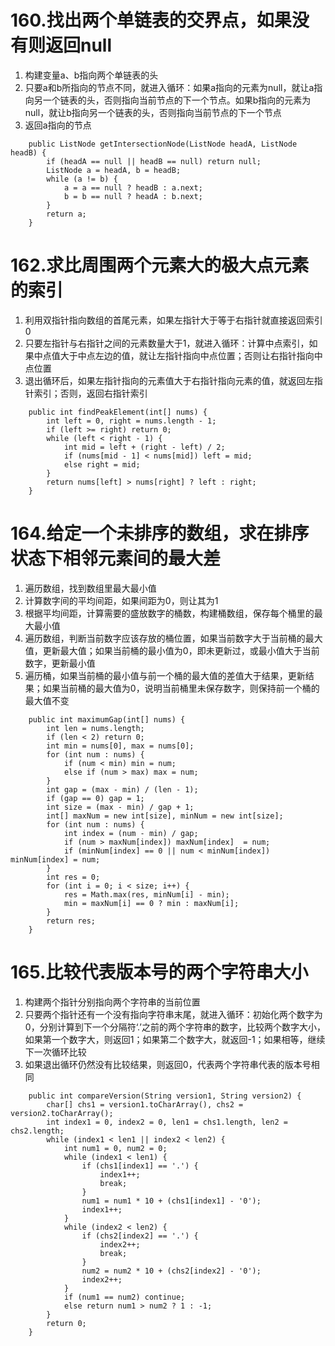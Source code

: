 # 160.找出两个单链表的交界点，如果没有则返回null
1. 构建变量a、b指向两个单链表的头
2. 只要a和b所指向的节点不同，就进入循环：如果a指向的元素为null，就让a指向另一个链表的头，否则指向当前节点的下一个节点。如果b指向的元素为null，就让b指向另一个链表的头，否则指向当前节点的下一个节点
3. 返回a指向的节点
```
    public ListNode getIntersectionNode(ListNode headA, ListNode headB) {
        if (headA == null || headB == null) return null;
        ListNode a = headA, b = headB;
        while (a != b) {
            a = a == null ? headB : a.next;
            b = b == null ? headA : b.next;
        }
        return a;
    }
```

# 162.求比周围两个元素大的极大点元素的索引
1. 利用双指针指向数组的首尾元素，如果左指针大于等于右指针就直接返回索引0
2. 只要左指针与右指针之间的元素数量大于1，就进入循环：计算中点索引，如果中点值大于中点左边的值，就让左指针指向中点位置；否则让右指针指向中点位置
3. 退出循环后，如果左指针指向的元素值大于右指针指向元素的值，就返回左指针索引；否则，返回右指针索引
```
    public int findPeakElement(int[] nums) {
        int left = 0, right = nums.length - 1;
        if (left >= right) return 0;
        while (left < right - 1) {
            int mid = left + (right - left) / 2;
            if (nums[mid - 1] < nums[mid]) left = mid;
            else right = mid;
        }
        return nums[left] > nums[right] ? left : right;
    }
```

# 164.给定一个未排序的数组，求在排序状态下相邻元素间的最大差
1. 遍历数组，找到数组里最大最小值
2. 计算数字间的平均间距，如果间距为0，则让其为1
3. 根据平均间距，计算需要的盛放数字的桶数，构建桶数组，保存每个桶里的最大最小值
4. 遍历数组，判断当前数字应该存放的桶位置，如果当前数字大于当前桶的最大值，更新最大值；如果当前桶的最小值为0，即未更新过，或最小值大于当前数字，更新最小值
5. 遍历桶，如果当前桶的最小值与前一个桶的最大值的差值大于结果，更新结果；如果当前桶的最大值为0，说明当前桶里未保存数字，则保持前一个桶的最大值不变
```
    public int maximumGap(int[] nums) {
        int len = nums.length;
        if (len < 2) return 0;
        int min = nums[0], max = nums[0];
        for (int num : nums) {
            if (num < min) min = num;
            else if (num > max) max = num;
        }
        int gap = (max - min) / (len - 1);
        if (gap == 0) gap = 1;
        int size = (max - min) / gap + 1;
        int[] maxNum = new int[size], minNum = new int[size];
        for (int num : nums) {
            int index = (num - min) / gap;
            if (num > maxNum[index]) maxNum[index]  = num;
            if (minNum[index] == 0 || num < minNum[index]) minNum[index] = num;
        }
        int res = 0;
        for (int i = 0; i < size; i++) {
            res = Math.max(res, minNum[i] - min);
            min = maxNum[i] == 0 ? min : maxNum[i];
        }
        return res;
    }
```

# 165.比较代表版本号的两个字符串大小
1. 构建两个指针分别指向两个字符串的当前位置
2. 只要两个指针还有一个没有指向字符串末尾，就进入循环：初始化两个数字为0，分别计算到下一个分隔符‘.’之前的两个字符串的数字，比较两个数字大小，如果第一个数字大，则返回1；如果第二个数字大，就返回-1；如果相等，继续下一次循环比较
3. 如果退出循环仍然没有比较结果，则返回0，代表两个字符串代表的版本号相同
```
    public int compareVersion(String version1, String version2) {
        char[] chs1 = version1.toCharArray(), chs2 = version2.toCharArray();
        int index1 = 0, index2 = 0, len1 = chs1.length, len2 = chs2.length;
        while (index1 < len1 || index2 < len2) {
            int num1 = 0, num2 = 0;
            while (index1 < len1) {
                if (chs1[index1] == '.') {
                    index1++;
                    break;
                }
                num1 = num1 * 10 + (chs1[index1] - '0');
                index1++;
            }
            while (index2 < len2) {
                if (chs2[index2] == '.') {
                    index2++;
                    break;
                }
                num2 = num2 * 10 + (chs2[index2] - '0');
                index2++;
            }
            if (num1 == num2) continue;
            else return num1 > num2 ? 1 : -1;
        }
        return 0;
    }
```

